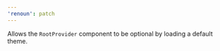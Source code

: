 ```yaml
---
'renoun': patch
---
```


Allows the `RootProvider` component to be optional by loading a default theme.
